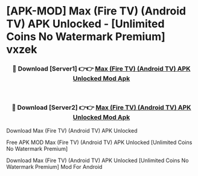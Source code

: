 # [APK-MOD] Max (Fire TV) (Android TV) APK Unlocked - [Unlimited Coins No Watermark Premium] vxzek



<div align="center">
<h3>🔴 Download [Server1] 👉👉 <a href="https://momento.my/?title=Max_(Fire_TV)_(Android_TV)_APK_Unlocked">Max (Fire TV) (Android TV) APK Unlocked Mod Apk</a></h3><br>

<h3>🔴 Download [Server2] 👉👉 <a href="https://momento.my/?title=Max_(Fire_TV)_(Android_TV)_APK_Unlocked">Max (Fire TV) (Android TV) APK Unlocked Mod Apk</a></h3>
</div>



Download Max (Fire TV) (Android TV) APK Unlocked 

Free APK MOD Max (Fire TV) (Android TV) APK Unlocked [Unlimited Coins No Watermark Premium]

Download Max (Fire TV) (Android TV) APK Unlocked [Unlimited Coins No Watermark Premium] Mod For Android
